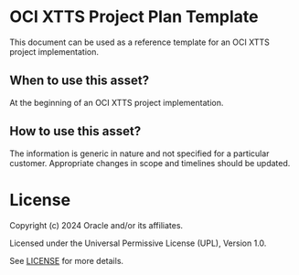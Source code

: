 # OCI XTTS Project Plan Template

This document can be used as a reference template for an OCI XTTS project implementation.

## When to use this asset?

At the beginning of an OCI XTTS project implementation.

## How to use this asset?

The information is generic in nature and not specified for a particular customer. Appropriate changes in scope and timelines should be updated.

# License

Copyright (c) 2024 Oracle and/or its affiliates.

Licensed under the Universal Permissive License (UPL), Version 1.0.

See [LICENSE](https://github.com/oracle-devrel/technology-engineering/blob/main/LICENSE) for more details.
